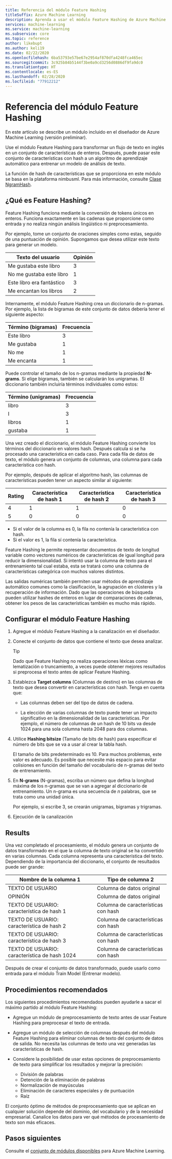 ```yaml
---
title: Referencia del módulo Feature Hashing
titleSuffix: Azure Machine Learning
description: Aprenda a usar el módulo Feature Hashing de Azure Machine Learning para caracterizar datos de texto.
services: machine-learning
ms.service: machine-learning
ms.subservice: core
ms.topic: reference
author: likebupt
ms.author: keli19
ms.date: 02/22/2020
ms.openlocfilehash: 6ba53793e57be67e2954af870dfa4248fca465ec
ms.sourcegitcommit: 3c925b84b5144f3be0a9cd3256d0886df9fa9dc0
ms.translationtype: HT
ms.contentlocale: es-ES
ms.lasthandoff: 02/28/2020
ms.locfileid: "77912212"
---
```

# <a name="feature-hashing-module-reference"></a>Referencia del módulo Feature Hashing

En este artículo se describe un módulo incluido en el diseñador de Azure Machine Learning (versión preliminar).

Use el módulo Feature Hashing para transformar un flujo de texto en inglés en un conjunto de características de enteros. Después, puede pasar este conjunto de características con hash a un algoritmo de aprendizaje automático para entrenar un modelo de análisis de texto.

La función de hash de características que se proporciona en este módulo se basa en la plataforma nimbusml. Para más información, consulte [Clase NgramHash](https://docs.microsoft.com/python/api/nimbusml/nimbusml.feature_extraction.text.extractor.ngramhash?view=nimbusml-py-latest).

## <a name="what-is-feature-hashing"></a>¿Qué es Feature Hashing?

Feature Hashing funciona mediante la conversión de tokens únicos en enteros. Funciona exactamente en las cadenas que proporcione como entrada y no realiza ningún análisis lingüístico ni preprocesamiento. 

Por ejemplo, tome un conjunto de oraciones simples como estas, seguido de una puntuación de opinión. Supongamos que desea utilizar este texto para generar un modelo.

|Texto del usuario|Opinión|
|--------------|---------------|
|Me gustaba este libro|3|
|No me gustaba este libro|1|
|Este libro era fantástico|3|
|Me encantan los libros|2|

Internamente, el módulo Feature Hashing crea un diccionario de n-gramas. Por ejemplo, la lista de bigramas de este conjunto de datos debería tener el siguiente aspecto:

|Término (bigramas)|Frecuencia|
|------------|---------------|
|Este libro|3|
|Me gustaba|1|
|No me|1|
|Me encanta|1|

Puede controlar el tamaño de los n-gramas mediante la propiedad **N-grams**. Si elige bigramas, también se calcularán los unigramas. El diccionario también incluiría términos individuales como estos:

|Término (unigramas)|Frecuencia|
|------------|---------------|
|libro|3|
|I|3|
|libros|1|
|gustaba|1|

Una vez creado el diccionario, el módulo Feature Hashing convierte los términos del diccionario en valores hash. Después calcula si se ha procesado una característica en cada caso. Para cada fila de datos de texto, el módulo genera un conjunto de columnas, una columna para cada característica con hash.

Por ejemplo, después de aplicar el algoritmo hash, las columnas de características pueden tener un aspecto similar al siguiente:

|Rating|Característica de hash 1|Característica de hash 2|Característica de hash 3|
|-----|-----|-----|-----|
|4|1|1|0|
|5|0|0|0|

* Si el valor de la columna es 0, la fila no contenía la característica con hash.
* Si el valor es 1, la fila sí contenía la característica.

Feature Hashing le permite representar documentos de texto de longitud variable como vectores numéricos de características de igual longitud para reducir la dimensionalidad. Si intentó usar la columna de texto para el entrenamiento tal cual estaba, esta se tratará como una columna de características categórica con muchos valores distintos.

Las salidas numéricas también permiten usar métodos de aprendizaje automático comunes como la clasificación, la agrupación en clústeres y la recuperación de información. Dado que las operaciones de búsqueda pueden utilizar hashes de enteros en lugar de comparaciones de cadenas, obtener los pesos de las características también es mucho más rápido.

## <a name="configure-the-feature-hashing-module"></a>Configurar el módulo Feature Hashing

1.  Agregue el módulo Feature Hashing a la canalización en el diseñador.

1. Conecte el conjunto de datos que contiene el texto que desea analizar.

    > [!TIP]
    > Dado que Feature Hashing no realiza operaciones léxicas como lematización o truncamiento, a veces puede obtener mejores resultados si preprocesa el texto antes de aplicar Feature Hashing. 

1. Establezca **Target columns** (Columnas de destino) en las columnas de texto que desea convertir en características con hash. Tenga en cuenta que:

    * Las columnas deben ser del tipo de datos de cadena.
    
    * La elección de varias columnas de texto puede tener un impacto significativo en la dimensionalidad de las características. Por ejemplo, el número de columnas de un hash de 10 bits va desde 1024 para una sola columna hasta 2048 para dos columnas.

1. Utilice **Hashing bitsize** (Tamaño de bits de hash) para especificar el número de bits que se va a usar al crear la tabla hash.
    
    El tamaño de bits predeterminado es 10. Para muchos problemas, este valor es adecuado. Es posible que necesite más espacio para evitar colisiones en función del tamaño del vocabulario de n-gramas del texto de entrenamiento.
    
1. En **N-grams** (N-gramas), escriba un número que defina la longitud máxima de los n-gramas que se van a agregar al diccionario de entrenamiento. Un n-grama es una secuencia de *n* palabras, que se trata como una unidad única.

    Por ejemplo, si escribe 3, se crearán unigramas, bigramas y trigramas.

1. Ejecución de la canalización

## <a name="results"></a>Results

Una vez completado el procesamiento, el módulo genera un conjunto de datos transformado en el que la columna de texto original se ha convertido en varias columnas. Cada columna representa una característica del texto. Dependiendo de la importancia del diccionario, el conjunto de resultados puede ser grande:

|Nombre de la columna 1|Tipo de columna 2|
|-------------------|-------------------|
|TEXTO DE USUARIO|Columna de datos original|
|OPINIÓN|Columna de datos original|
|TEXTO DE USUARIO: característica de hash 1|Columna de características con hash|
|TEXTO DE USUARIO: característica de hash 2|Columna de características con hash|
|TEXTO DE USUARIO: característica de hash 3|Columna de características con hash|
|TEXTO DE USUARIO: característica de hash 1024|Columna de características con hash|

Después de crear el conjunto de datos transformado, puede usarlo como entrada para el módulo Train Model (Entrenar modelo).
 
## <a name="best-practices"></a>Procedimientos recomendados

Los siguientes procedimientos recomendados pueden ayudarle a sacar el máximo partido al módulo Feature Hashing:

* Agregue un módulo de preprocesamiento de texto antes de usar Feature Hashing para preprocesar el texto de entrada. 

* Agregue un módulo de selección de columnas después del módulo Feature Hashing para eliminar columnas de texto del conjunto de datos de salida. No necesita las columnas de texto una vez generadas las características de hash.
    
* Considere la posibilidad de usar estas opciones de preprocesamiento de texto para simplificar los resultados y mejorar la precisión:

    * División de palabras
    * Detención de la eliminación de palabras
    * Normalización de mayúsculas
    * Eliminación de caracteres especiales y de puntuación
    * Raíz  

El conjunto óptimo de métodos de preprocesamiento que se aplican en cualquier solución depende del dominio, del vocabulario y de la necesidad empresarial. Canalice los datos para ver qué métodos de procesamiento de texto son más eficaces.

## <a name="next-steps"></a>Pasos siguientes
            
Consulte el [conjunto de módulos disponibles](module-reference.md) para Azure Machine Learning. 
